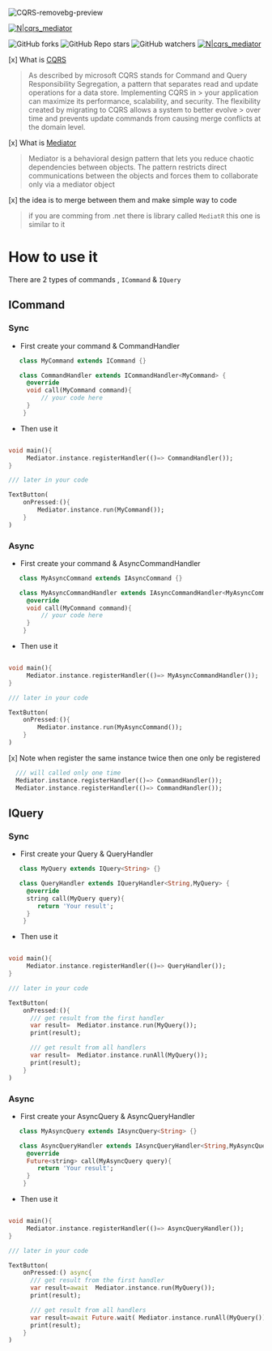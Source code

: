 ![CQRS-removebg-preview](https://user-images.githubusercontent.com/31937782/148718369-33d5526f-7d84-4d92-9dac-fb35736edea3.png)

[![N|cqrs_mediator](https://img.shields.io/github/v/release/mo-ah-dawood/cqrs_mediator?style=for-the-badge)](https://github.com/mo-ah-dawood/cqrs_mediator) 

![GitHub forks](https://img.shields.io/github/forks/mo-ah-dawood/cqrs_mediator?style=for-the-badge) ![GitHub Repo stars](https://img.shields.io/github/stars/mo-ah-dawood/cqrs_mediator?style=for-the-badge) ![GitHub watchers](https://img.shields.io/github/watchers/mo-ah-dawood/cqrs_mediator?style=for-the-badge) [![N|cqrs_mediator](https://img.shields.io/pub/v/cqrs_mediator.svg?style=for-the-badge)](https://pub.dev/packages/cqrs_mediator)

[x] What is [CQRS](https://docs.microsoft.com/en-us/azure/architecture/patterns/cqrs)

> As described by microsoft
> CQRS stands for Command and Query Responsibility Segregation, a pattern that separates read and update operations for a data store. Implementing CQRS in > your application can maximize its performance, scalability, and security. The flexibility created by migrating to CQRS allows a system to better evolve > over time and prevents update commands from causing merge conflicts at the domain level.

[x] What is [Mediator](https://en.wikipedia.org/wiki/Mediator_pattern)

> Mediator is a behavioral design pattern that lets you reduce chaotic dependencies between objects. The pattern restricts direct communications between the objects and forces them to collaborate only via a mediator object

[x] the idea is to merge between them and make simple way to code

> if you are comming from .net there is library called `MediatR` this one is similar to it

# How to use it

There are 2 types of commands , `ICommand` & `IQuery`

## ICommand

###  Sync

* First create your command & CommandHandler

```dart
   class MyCommand extends ICommand {}

   class CommandHandler extends ICommandHandler<MyCommand> {
     @override
     void call(MyCommand command){
         // your code here
     }
    }
```

* Then use it

```dart

void main(){
     Mediator.instance.registerHandler(()=> CommandHandler());
}

/// later in your code

TextButton(
    onPressed:(){
        Mediator.instance.run(MyCommand());
    }
)

````

###  Async

* First create your command & AsyncCommandHandler

```dart
   class MyAsyncCommand extends IAsyncCommand {}

   class MyAsyncCommandHandler extends IAsyncCommandHandler<MyAsyncCommand> {
     @override
     void call(MyCommand command){
         // your code here
     }
    }
```

* Then use it

```dart

void main(){
     Mediator.instance.registerHandler(()=> MyAsyncCommandHandler());
}

/// later in your code

TextButton(
    onPressed:(){
        Mediator.instance.run(MyAsyncCommand());
    }
)

````

[x] Note when register the same instance twice then one only be registered

```dart
  /// will called only one time
  Mediator.instance.registerHandler(()=> CommandHandler());
  Mediator.instance.registerHandler(()=> CommandHandler());
```

## IQuery

###  Sync

* First create your Query & QueryHandler

```dart
   class MyQuery extends IQuery<String> {}

   class QueryHandler extends IQueryHandler<String,MyQuery> {
     @override
     string call(MyQuery query){
        return 'Your result';
     }
    }
```

* Then use it

```dart

void main(){
     Mediator.instance.registerHandler(()=> QueryHandler());
}

/// later in your code

TextButton(
    onPressed:(){
      /// get result from the first handler
      var result=  Mediator.instance.run(MyQuery());
      print(result);

      /// get result from all handlers
      var result=  Mediator.instance.runAll(MyQuery());
      print(result);
    }
)

````

###  Async

* First create your AsyncQuery & AsyncQueryHandler

```dart
   class MyAsyncQuery extends IAsyncQuery<String> {}

   class AsyncQueryHandler extends IAsyncQueryHandler<String,MyAsyncQuery> {
     @override
     Future<string> call(MyAsyncQuery query){
        return 'Your result';
     }
    }
```

* Then use it

```dart

void main(){
     Mediator.instance.registerHandler(()=> AsyncQueryHandler());
}

/// later in your code

TextButton(
    onPressed:() async{
      /// get result from the first handler
      var result=await  Mediator.instance.run(MyQuery());
      print(result);

      /// get result from all handlers
      var result=await Future.wait( Mediator.instance.runAll(MyQuery()));
      print(result);
    }
)

````
